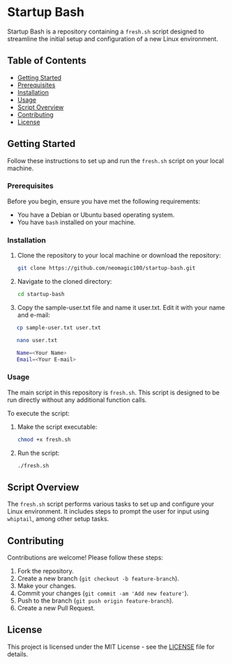 # Startup Bash

Startup Bash is a repository containing a `fresh.sh` script designed to streamline the initial setup and configuration of a new Linux environment.

## Table of Contents

- [Getting Started](#getting-started)
- [Prerequisites](#prerequisites)
- [Installation](#installation)
- [Usage](#usage)
- [Script Overview](#script-overview)
- [Contributing](#contributing)
- [License](#license)

## Getting Started

Follow these instructions to set up and run the `fresh.sh` script on your local machine.

### Prerequisites

Before you begin, ensure you have met the following requirements:

- You have a Debian or Ubuntu based operating system.
- You have `bash` installed on your machine.

### Installation

1. Clone the repository to your local machine or download the repository:
   ```bash
   git clone https://github.com/neomagic100/startup-bash.git
   ```


2. Navigate to the cloned directory:
   ```bash
   cd startup-bash
   ```
3. Copy the sample-user.txt file and name it user.txt. Edit it with your name and e-mail:
```bash
   cp sample-user.txt user.txt
```
```bash
   nano user.txt

   Name=<Your Name>
   Email=<Your E-mail>
```

### Usage

The main script in this repository is `fresh.sh`. This script is designed to be run directly without any additional function calls.

To execute the script:

1. Make the script executable:
   ```bash
   chmod +x fresh.sh
   ```

2. Run the script:
   ```bash
   ./fresh.sh
   ```

## Script Overview

The `fresh.sh` script performs various tasks to set up and configure your Linux environment. It includes steps to prompt the user for input using `whiptail`, among other setup tasks.

## Contributing

Contributions are welcome! Please follow these steps:

1. Fork the repository.
2. Create a new branch (`git checkout -b feature-branch`).
3. Make your changes.
4. Commit your changes (`git commit -am 'Add new feature'`).
5. Push to the branch (`git push origin feature-branch`).
6. Create a new Pull Request.

## License

This project is licensed under the MIT License - see the [LICENSE](LICENSE) file for details.
